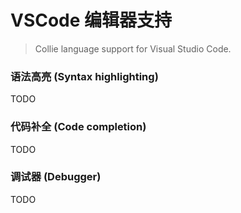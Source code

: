 # VSCode 编辑器支持

> Collie language support for Visual Studio Code.

### 语法高亮 (Syntax highlighting)

TODO

### 代码补全 (Code completion)

TODO

### 调试器 (Debugger)

TODO
